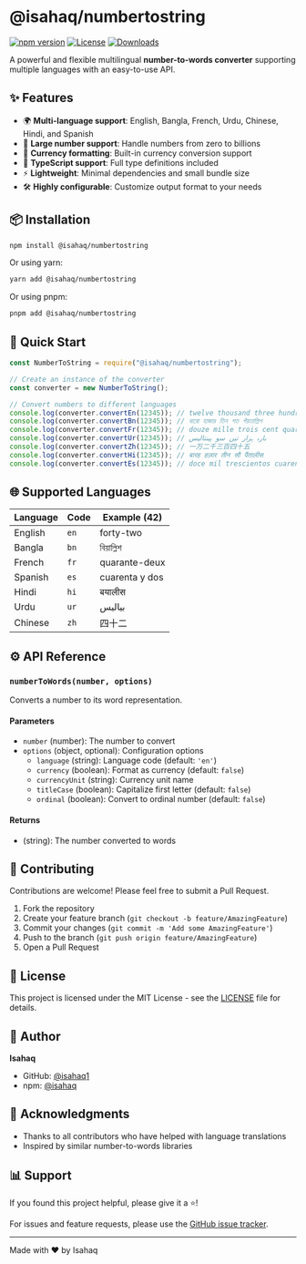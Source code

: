 # @isahaq/numbertostring

[![npm version](https://img.shields.io/npm/v/@isahaq/numbertostring.svg)](https://www.npmjs.com/package/@isahaq/numbertostring)
[![License](https://img.shields.io/npm/l/@isahaq/numbertostring.svg)](https://github.com/yourusername/numbertostring/blob/main/LICENSE)
[![Downloads](https://img.shields.io/npm/dm/@isahaq/numbertostring.svg)](https://www.npmjs.com/package/@isahaq/numbertostring)

A powerful and flexible multilingual **number-to-words converter** supporting multiple languages with an easy-to-use API.

## ✨ Features

- 🌍 **Multi-language support**: English, Bangla, French, Urdu, Chinese, Hindi, and Spanish
- 🔢 **Large number support**: Handle numbers from zero to billions
- 💱 **Currency formatting**: Built-in currency conversion support
- 🎯 **TypeScript support**: Full type definitions included
- ⚡ **Lightweight**: Minimal dependencies and small bundle size
- 🛠️ **Highly configurable**: Customize output format to your needs

## 📦 Installation

```bash
npm install @isahaq/numbertostring
```

Or using yarn:

```bash
yarn add @isahaq/numbertostring
```

Or using pnpm:

```bash
pnpm add @isahaq/numbertostring
```

## 🎯 Quick Start

```javascript
const NumberToString = require("@isahaq/numbertostring");

// Create an instance of the converter
const converter = new NumberToString();

// Convert numbers to different languages
console.log(converter.convertEn(12345)); // twelve thousand three hundred and forty five
console.log(converter.convertBn(12345)); // বারো হাজার তিন শত পঁয়তাল্লিশ
console.log(converter.convertFr(12345)); // douze mille trois cent quarante-cinq
console.log(converter.convertUr(12345)); // بارہ ہزار تین سو پینتالیس
console.log(converter.convertZh(12345)); // 一万二千三百四十五
console.log(converter.convertHi(12345)); // बारह हज़ार तीन सौ पैंतालीस
console.log(converter.convertEs(12345)); // doce mil trescientos cuarenta y cinco
```

## 🌐 Supported Languages

| Language | Code | Example (42)   |
| -------- | ---- | -------------- |
| English  | `en` | forty-two      |
| Bangla   | `bn` | বিয়াল্লিশ     |
| French   | `fr` | quarante-deux  |
| Spanish  | `es` | cuarenta y dos |
| Hindi    | `hi` | बयालीस         |
| Urdu     | `ur` | بیالیس         |
| Chinese  | `zh` | 四十二         |

## ⚙️ API Reference

### `numberToWords(number, options)`

Converts a number to its word representation.

#### Parameters

- `number` (number): The number to convert
- `options` (object, optional): Configuration options
  - `language` (string): Language code (default: `'en'`)
  - `currency` (boolean): Format as currency (default: `false`)
  - `currencyUnit` (string): Currency unit name
  - `titleCase` (boolean): Capitalize first letter (default: `false`)
  - `ordinal` (boolean): Convert to ordinal number (default: `false`)

#### Returns

- (string): The number converted to words

## 🤝 Contributing

Contributions are welcome! Please feel free to submit a Pull Request.

1. Fork the repository
2. Create your feature branch (`git checkout -b feature/AmazingFeature`)
3. Commit your changes (`git commit -m 'Add some AmazingFeature'`)
4. Push to the branch (`git push origin feature/AmazingFeature`)
5. Open a Pull Request

## 📝 License

This project is licensed under the MIT License - see the [LICENSE](LICENSE) file for details.

## 👤 Author

**Isahaq**

- GitHub: [@isahaq1](https://github.com/isahaq1)
- npm: [@isahaq](https://www.npmjs.com/~isahaq)

## 🙏 Acknowledgments

- Thanks to all contributors who have helped with language translations
- Inspired by similar number-to-words libraries

## 📊 Support

If you found this project helpful, please give it a ⭐️!

For issues and feature requests, please use the [GitHub issue tracker](https://github.com/isahaq1/numbertostring/issues).

---

Made with ❤️ by Isahaq
